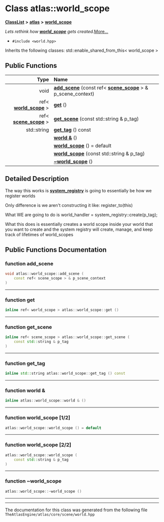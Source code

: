 

# Class atlas::world\_scope



[**ClassList**](annotated.md) **>** [**atlas**](namespaceatlas.md) **>** [**world\_scope**](classatlas_1_1world__scope.md)



_Lets rethink how_ [_**world\_scope**_](classatlas_1_1world__scope.md) _gets created._[More...](#detailed-description)

* `#include <world.hpp>`



Inherits the following classes: std::enable_shared_from_this< world_scope >


































## Public Functions

| Type | Name |
| ---: | :--- |
|  void | [**add\_scene**](#function-add_scene) (const ref&lt; [**scene\_scope**](classatlas_1_1scene__scope.md) &gt; & p\_scene\_context) <br> |
|  ref&lt; [**world\_scope**](classatlas_1_1world__scope.md) &gt; | [**get**](#function-get) () <br> |
|  ref&lt; [**scene\_scope**](classatlas_1_1scene__scope.md) &gt; | [**get\_scene**](#function-get_scene) (const std::string & p\_tag) <br> |
|  std::string | [**get\_tag**](#function-get_tag) () const<br> |
|   | [**world &**](#function-world-&) () <br> |
|   | [**world\_scope**](#function-world_scope-12) () = default<br> |
|   | [**world\_scope**](#function-world_scope-22) (const std::string & p\_tag) <br> |
|   | [**~world\_scope**](#function-world_scope) () <br> |




























## Detailed Description


The way this works is [**system\_registry**](classatlas_1_1system__registry.md) is going to essentially be how we register worlds


Only difference is we aren't constructing it like: register\_to(this)


What WE are going to do is world\_handler = system\_registry::create(p\_tag);


What this does is essentially creates a world scope inside your world that you want to create and the system registry will create, manage, and keep track of lifetimes of world\_scopes 


    
## Public Functions Documentation




### function add\_scene 

```C++
void atlas::world_scope::add_scene (
    const ref< scene_scope > & p_scene_context
) 
```




<hr>



### function get 

```C++
inline ref< world_scope > atlas::world_scope::get () 
```




<hr>



### function get\_scene 

```C++
inline ref< scene_scope > atlas::world_scope::get_scene (
    const std::string & p_tag
) 
```




<hr>



### function get\_tag 

```C++
inline std::string atlas::world_scope::get_tag () const
```




<hr>



### function world & 

```C++
inline atlas::world_scope::world & () 
```




<hr>



### function world\_scope [1/2]

```C++
atlas::world_scope::world_scope () = default
```




<hr>



### function world\_scope [2/2]

```C++
atlas::world_scope::world_scope (
    const std::string & p_tag
) 
```




<hr>



### function ~world\_scope 

```C++
atlas::world_scope::~world_scope () 
```




<hr>

------------------------------
The documentation for this class was generated from the following file `TheAtlasEngine/atlas/core/scene/world.hpp`

